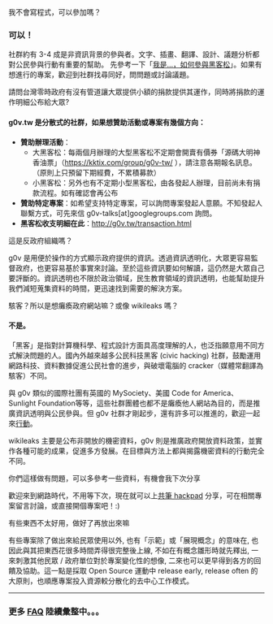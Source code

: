 <div class="ui message">
  <div class="header">
    <i class="comment outline icon"></i>
    我不會寫程式，可以參加嗎？
  </div>
</div>

### 可以！
社群約有 3-4 成是非資訊背景的參與者。文字、插畫、翻譯、設計、議題分析都對公民參與行動有重要的幫助。
先參考一下「[我是...，如何參與黑客松](https://g0v.hackpad.com/...--ciS8hEGw7iu)」。如果有想進行的專案，歡迎到社群找尋同好，問問題或討論議題。

<div class="ui message">
  <div class="header">
    <i class="comment outline icon"></i>請問台灣零時政府有沒有管道讓大眾提供小額的捐款提供其運作，同時將捐款的運作明細公布給大眾?
  </div>
</div>

#### g0v.tw 是分散式的社群，如果想贊助活動或專案有幾個方向：
* **贊助辦理活動**：
  * 大黑客松：每兩個月辦理的大型黑客松不定期會開賣有價券「源碼大明神香油票」（https://kktix.com/group/g0v-tw/ ），請注意各期報名訊息。（原則上只預留下期經費，不累積募款）
  * 小黑客松：另外也有不定期小型黑客松，由各發起人辦理，目前尚未有捐款流程。如有確認會再公布
* **贊助特定專案**：如希望支持特定專案，可以詢問專案發起人意願。不知發起人聯繫方式，可先來信 g0v-talks[at]googlegroups.com 詢問。
* **黑客松收支明細在此**：http://g0v.tw/transaction.html

<div class="ui message">
  <div class="header">
    <i class="comment outline icon"></i>這是反政府組織嗎？
  </div>
</div>

g0v 是用便於操作的方式顯示政府提供的資訊。透過資訊透明化，大眾更容易監督政府，也更容易基於事實來討論。至於這些資訊要如何解讀，這仍然是大眾自己要評斷的。資訊透明也不限於政治領域，民生教育領域的資訊透明，也能幫助提升我們減短蒐集資料的時間，更迅速找到需要的解決方案。

<div class="ui message">
  <div class="header">
    <i class="comment outline icon"></i>駭客？所以是想癱瘓政府網站嘛？或像 wikileaks 嗎？
  </div>
</div>

#### 不是。
「黑客」是指對計算機科學、程式設計方面具高度理解的人，也泛指願意用不同方式解決問題的人。國內外越來越多公民科技黑客 (civic hacking) 社群，鼓勵運用網路科技、資料數據促進公民社會的進步，與破壞電腦的 cracker（媒體常翻譯為駭客）不同。

與 g0v 類似的國際社團有英國的 MySociety、美國 Code for America、Sunlight Foundation等等，這些社群團體也都不是癱瘓他人網站為目的，而是推廣資訊透明與公民參與。但 g0v 社群才剛起步，還有許多可以推進的，歡迎一起來[行動](/join.html)。

wikileaks 主要是公布非開放的機密資料，g0v 則是推廣政府開放資料政策，並實作各種可能的成果，促進多方發展。在目標與方法上都與揭露機密資料的行動完全不同。

<div class="ui message">
  <div class="header">
    <i class="comment outline icon"></i>你們這樣做有問題，可以多參考一些資料，有機會我下次分享
  </div>
</div>

歡迎來到網路時代，不用等下次，現在就可以上[共筆 hackpad](http://g0v.hackpad.com) 分享，可在相關專案留言討論，或直接開個專案吧！:)

<div class="ui message">
  <div class="header">
    <i class="comment outline icon"></i>有些東西不太好用，做好了再放出來嘛
  </div>
</div>

有些專案除了做出來給民眾使用以外, 也有「示範」或「展現概念」的意味在, 也因此與其把東西花很多時間弄得很完整後上線, 不如在有概念雛形時就先釋出, 一來刺激其他民眾 / 政府單位對於專案變化性的想像, 二來也可以更早得到各方的回饋及協助。這一點是採取 Open Source 運動中 release early, release often 的大原則，也順應專案投入資源較分散化的去中心工作模式。

-----
### 更多 [FAQ](https://g0v.hackpad.com/g0v-FAQ-ULNGIs20R9X) 陸續彙整中。。。


